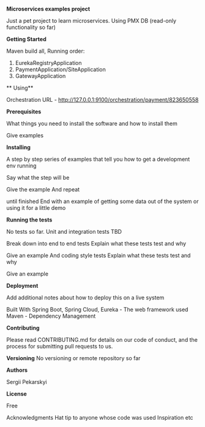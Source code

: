 **Microservices examples project**

Just a pet project to learn microservices. Using PMX DB (read-only functionality so far)

**Getting Started**

Maven build all, 
Running order:
1. EurekaRegistryApplication
2. PaymentApplication/SiteApplication
3. GatewayApplication

** Using**

Orchestration URL - http://127.0.0.1:9100/orchestration/payment/823650558

**Prerequisites**

What things you need to install the software and how to install them

Give examples

**Installing**

A step by step series of examples that tell you how to get a development env running

Say what the step will be

Give the example
And repeat

until finished
End with an example of getting some data out of the system or using it for a little demo

**Running the tests**

No tests so far. Unit and integration tests TBD

Break down into end to end tests
Explain what these tests test and why

Give an example
And coding style tests
Explain what these tests test and why

Give an example

**Deployment**

Add additional notes about how to deploy this on a live system

Built With
Spring Boot, Spring Cloud, Eureka - The web framework used
Maven - Dependency Management

**Contributing**

Please read CONTRIBUTING.md for details on our code of conduct, and the process for submitting pull requests to us.

**Versioning**
No versioning or remote repository so far

**Authors**

Sergii Pekarskyi

**License**

Free

Acknowledgments
Hat tip to anyone whose code was used
Inspiration
etc
